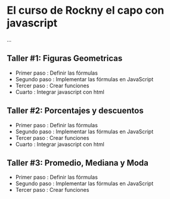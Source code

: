 # El curso de Rockny el capo con javascript

...


## Taller #1: Figuras Geometricas

- Primer paso : Definir las fórmulas
- Segundo paso : Implementar las fórmulas en JavaScript 
- Tercer paso : Crear funciones
- Cuarto : Integrar javascript con html

## Taller #2: Porcentajes y descuentos

- Primer paso : Definir las fórmulas
- Segundo paso : Implementar las fórmulas en JavaScript 
- Tercer paso : Crear funciones
- Cuarto : Integrar javascript con html

## Taller #3: Promedio, Mediana y Moda

- Primer paso : Definir las fórmulas
- Segundo paso : Implementar las fórmulas en JavaScript 
- Tercer paso : Crear funciones